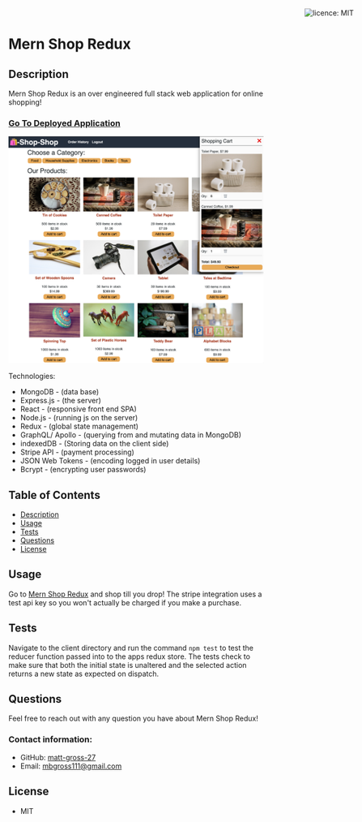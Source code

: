 # Mern Shop Redux

<div style="position: absolute; top: 22px; right: 50px">

![licence: MIT](https://img.shields.io/badge/license-MIT-blue)
</div>

## Description
Mern Shop Redux is an over engineered full stack web application for online shopping!

### [Go To Deployed Application](https://mern-shop-redux.herokuapp.com/)
![screen-shot](./screenshot.png)

Technologies:
  - MongoDB - (data base)
  - Express.js - (the server)
  - React - (responsive front end SPA)
  - Node.js - (running js on the server)
  - Redux - (global state management)
  - GraphQL/ Apollo - (querying from and mutating data in MongoDB)
  - indexedDB - (Storing data on the client side)
  - Stripe API - (payment processing)
  - JSON Web Tokens - (encoding logged in user details)
  - Bcrypt - (encrypting user passwords)

## Table of Contents
  - [Description](#description)
  - [Usage](#usage)
  - [Tests](#tests)
  - [Questions](#questions)
  - [License](#license)


## Usage
Go to [Mern Shop Redux](https://mern-shop-redux.herokuapp.com/) and shop till you drop! The stripe integration uses a test api key so you won't actually be charged if you make a purchase.

## Tests
Navigate to the client directory and run the command ```npm test``` to test the reducer function passed into to the apps redux store. The tests check to make sure that both the initial state is unaltered and the selected action returns a new state as expected on dispatch.

## Questions
Feel free to reach out with any question you have about Mern Shop Redux!

### Contact information:
- GitHub: [matt-gross-27](https://www.github.com/matt-gross-27)
- Email: [mbgross111@gmail.com](mailto:mbgross111@gmail.com)

## License
- MIT
